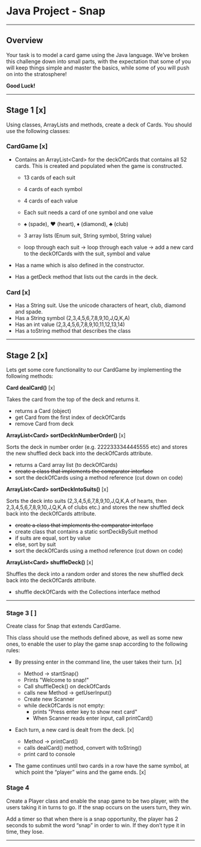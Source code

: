 <!-- _class: lead -->

# Java Project - Snap

---

## Overview

Your task is to model a card game using the Java language. We’ve broken this challenge down
into small parts, with the expectation that some of you will keep things simple and master the
basics, while some of you will push on into the stratosphere!

**Good Luck!**

---

## Stage 1 [x]

Using classes, ArrayLists and methods, create a deck of Cards. You should use the following
classes:

### CardGame [x]

- Contains an ArrayList\<Card\> for the deckOfCards that contains all 52 cards. This is created and populated when the game is constructed.
    - 13 cards of each suit
    - 4 cards of each symbol
    - 4 cards of each value
    - Each suit needs a card of one symbol and one value
    - ♠ (spade), ♥ (heart), ♦ (diamond), ♣ (club)

    - 3 array lists (Enum suit, String symbol, String value)
    - loop through each suit -> loop through each value -> add a new card to the deckOfCards with the suit, symbol and value

- Has a name which is also defined in the constructor.
- Has a getDeck method that lists out the cards in the deck.

### Card [x]

- Has a String suit. Use the unicode characters of heart, club, diamond and spade.
- Has a String symbol (2,3,4,5,6,7,8,9,10,J,Q,K,A)
- Has an int value (2,3,4,5,6,7,8,9,10,11,12,13,14)
- Has a toString method that describes the class

---

## Stage 2 [x]

Lets get some core functionality to our CardGame by implementing the following methods:

**Card dealCard()** [x]

Takes the card from the top of the deck and returns it.
- returns a Card (object)
- get Card from the first index of deckOfCards
- remove Card from deck

**ArrayList\<Card\> sortDeckInNumberOrder()** [x]

Sorts the deck in number order (e.g. 2222333344445555 etc) and stores the new shuffled deck back into the deckOfCards attribute.
- returns a Card array list (to deckOfCards)
- ~~create a class that implements the comparator interface~~
- sort the deckOfCards using a method reference (cut down on code)

**ArrayList\<Card\> sortDeckIntoSuits()** [x]

Sorts the deck into suits (2,3,4,5,6,7,8,9,10,J,Q,K,A of hearts, then 2,3,4,5,6,7,8,9,10,J,Q,K,A of clubs etc.) and stores the new shuffled deck back into the deckOfCards attribute.
- ~~create a class that implements the comparator interface~~
- create class that contains a static sortDeckBySuit method
- if suits are equal, sort by value
- else, sort by suit
- sort the deckOfCards using a method reference (cut down on code)

**ArrayList\<Card\> shuffleDeck()** [x]

Shuffles the deck into a random order and stores the new shuffled deck back into the deckOfCards attribute.
- shuffle deckOfCards with the Collections interface method

---

### Stage 3 [ ]

Create class for Snap that extends CardGame.

This class should use the methods defined
above, as well as some new ones, to enable the user to play the game snap according to the
following rules:

- By pressing enter in the command line, the user takes their turn. [x]
  - Method -> startSnap()
  - Prints "Welcome to snap!"
  - Call shuffleDeck() on deckOfCards
  - calls new Method -> getUserInput()
  - Create new Scanner
  - while deckOfCards is not empty:
    - prints "Press enter key to show next card"
    - When Scanner reads enter input, call printCard()
- Each turn, a new card is dealt from the deck. [x]
  - Method -> printCard()
  - calls dealCard() method, convert with toString()
  - print card to console
  
- The game continues until two cards in a row have the same symbol, at which point the “player” wins and the game ends. [x]
  

### Stage 4

Create a Player class and enable the snap game to be two player, with the users taking it in turns to go. If the snap occurs on the users turn, they win.

Add a timer so that when there is a snap opportunity, the player has 2 seconds to submit the word “snap” in order to win. If they don’t type it in time, they lose.

---
